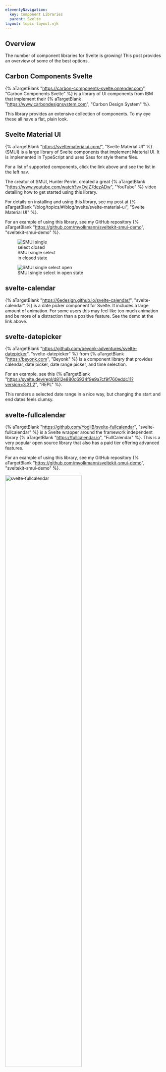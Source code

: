 ```yaml
---
eleventyNavigation:
  key: Component Libraries
  parent: Svelte
layout: topic-layout.njk
---
```


## Overview

The number of component libraries for Svelte is growing!
This post provides an overview of some of the best options.

## Carbon Components Svelte

{% aTargetBlank "https://carbon-components-svelte.onrender.com",
"Carbon Components Svelte" %} is a library of UI components from IBM
that implement their {% aTargetBlank "https://www.carbondesignsystem.com",
"Carbon Design System" %}.

This library provides an extensive collection of components.
To my eye these all have a flat, plain look.

## Svelte Material UI

{% aTargetBlank "https://sveltematerialui.com/", "Svelte Material UI" %} (SMUI)
is a large library of Svelte components that implement Material UI.
It is implemented in TypeScript and uses Sass for style theme files.

For a list of supported components, click the link above
and see the list in the left nav.

The creator of SMUI, Hunter Perrin, created a great
{% aTargetBlank "https://www.youtube.com/watch?v=OyjZ7dezADw", "YouTube" %}
video detailing how to get started using this library.

For details on installing and using this library, see my post at
{% aTargetBlank "/blog/topics/#/blog/svelte/svelte-material-ui",
"Svelte Material UI" %}.

For an example of using this library, see my GitHub repository {% aTargetBlank
"https://github.com/mvolkmann/sveltekit-smui-demo", "sveltekit-smui-demo" %}.

<div>
  <figure style="width: 25%">
    <img alt="SMUI single select closed"
      src="/blog/assets/smui-single-select1.png?v={{pkg.version}}"
      title="SMUI single select closed">
    <figcaption>SMUI single select in closed state</figcaption>
  </figure>
</div>

<div>
  <figure style="width: 60%">
  <img alt="SMUI single select open"
    src="/blog/assets/smui-single-select2.png?v={{pkg.version}}"
    title="SMUI single select open">
    <figcaption>SMUI single select in open state</figcaption>
  </figure>
</div>

## svelte-calendar

{% aTargetBlank "https://6edesign.github.io/svelte-calendar/",
"svelte-calendar" %} is a date picker component for Svelte.
It includes a large amount of animation.
For some users this may feel like too much animation
and be more of a distraction than a positive feature.
See the demo at the link above.

## svelte-datepicker

{% aTargetBlank "https://github.com/beyonk-adventures/svelte-datepicker",
"svelte-datepicker" %} from {% aTargetBlank "https://beyonk.com", "Beyonk" %}
is a component library that provides calendar, date picker,
date range picker, and time selection.

For an example, see this {% aTargetBlank
"https://svelte.dev/repl/d812e880c6934f9e9a7cf9f760eddc11?version=3.31.2",
"REPL" %}.

This renders a selected date range in a nice way,
but changing the start and end dates feels clumsy.

## svelte-fullcalendar

{% aTargetBlank "https://github.com/YogliB/svelte-fullcalendar",
"svelte-fullcalendar" %} is a Svelte wrapper around the framework independent
library {% aTargetBlank "https://fullcalendar.io", "FullCalendar" %}.
This is a very popular open source library that also has a paid tier
offering advanced features.

For an example of using this library, see my GitHub repository {% aTargetBlank
"https://github.com/mvolkmann/sveltekit-smui-demo", "sveltekit-smui-demo" %}.

<img alt="svelte-fullcalendar" style="width: 70%"
  src="/blog/assets/svelte-fullcalendar.png?v={{pkg.version}}"
  title="svelte-fullcalendar">

## Svelte MultiSelect

{% aTargetBlank "https://svelte-multiselect.netlify.app",
"Svelte MultiSelect" %} is an input component that displays a dropdown list
of options from which the user can make multiple selections.
Each selected option is displayed as a "chip"
with an "x" that can be clicked to deselect it.

For an example of using this component, see my GitHub repository {% aTargetBlank
"https://github.com/mvolkmann/sveltekit-smui-demo", "sveltekit-smui-demo" %}.

<img alt="svelte-multiselect" style="width: 70%"
  src="/blog/assets/svelte-multiselect.png?v={{pkg.version}}"
  title="svelte-multiselect">

## svelte-time-picker

{% aTargetBlank "https://gitlab.com/public-e-soa-com/svelte-time-picker#readme",
"svelte-time-picker" %} is a time picker component for Svelte.
It uses the lollypop style, which many users may find confusing.
The hour is selected by dragging a circle around the perimeter of a clock face.
When the mouse is released, the clock face changes
to display minutes instead of hours.
It is not obvious how to return to the hour clock face,
but this is done by click the hour number above the clock face.

For an example of using this component, see my GitHub repository {% aTargetBlank
"https://github.com/mvolkmann/sveltekit-smui-demo", "sveltekit-smui-demo" %}.

<img alt="svelte-time-picker hour" style="width: 40%"
  src="/blog/assets/svelte-time-picker-hour.png?v={{pkg.version}}"
  title="svelte-time-picker hour">
<img alt="svelte-time-picker minute" style="width: 40%"
  src="/blog/assets/svelte-time-picker-minute.png?v={{pkg.version}}"
  title="svelte-time-picker minute">

## HTML input type="date"

Using the HTML `input` element with a `type` of "date" works,
but has a number of issues documented in {% aTargetBlank
"https://developer.mozilla.org/en-US/docs/Web/HTML/Element/input/date#using_date_inputs",
"MDN" %}. Chief among the issues is consistent browser support.
For this reason, I recommend using a date picker component.

<img alt="input type date" style="width: 40%"
  src="/blog/assets/input-type-date.png?v={{pkg.version}}"
  title="input type date">

## Custom Date Picker

I have implemented a date picker that is
not yet available in its own GitHub repository.
However, it can be found in my GitHub repository {% aTargetBlank
"https://github.com/mvolkmann/sveltekit-smui-demo", "sveltekit-smui-demo" %}.
See the file `DatePicker.svelte`.

<img alt="Svelte custom date picker single" style="width: 60%"
  src="/blog/assets/svelte-custom-date-picker-single.png?v={{pkg.version}}"
  title="Svelte custom date picker single">

<img alt="Svelte custom date picker range" style="width: 70%"
  src="/blog/assets/svelte-custom-date-picker-range.png?v={{pkg.version}}"
  title="Svelte custom date picker range">

## Custom Date Range

I have implemented a date range picker that is
not yet available in its own GitHub repository.
However, it can be found in my GitHub repository {% aTargetBlank
"https://github.com/mvolkmann/sveltekit-smui-demo", "sveltekit-smui-demo" %}.
See the file `DateRange.svelte`.

<img alt="custom date range" style="width: 80%"
  src="/blog/assets/svelte-custom-date-range.png?v={{pkg.version}}"
  title="custom date range">

## HTML input type="time"

Using the HTML `input` element with a `type` of "time"
is a reasonable option for allowing users to select a single time value.

For an example of using thi , see my GitHub repository {% aTargetBlank
"https://github.com/mvolkmann/sveltekit-smui-demo", "sveltekit-smui-demo" %}.

<img alt="input type time" style="width: 30%"
  src="/blog/assets/input-type-time-chrome.png?v={{pkg.version}}"
  title="input type time">

## Toast UI Calendar

The Toast UI {% aTargetBlank "https://ui.toast.com/tui-calendar", "Calendar" %}
component is an alternative to the FullCalendar component described earlier.
It seems to have a large number of features and is free.
But so far I haven't been able to get it to work.

